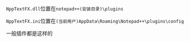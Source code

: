 `NppTextFX.dll`位置在`notepad++(安装目录)\plugins`

`NppTextFX.ini`位置在`(当前用户)AppData\Roaming\Notepad++\plugins\config`

一般插件都是这样的